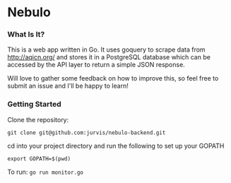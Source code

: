 Nebulo
======
### What Is It?
This is a web app written in Go. It uses goquery to scrape data from http://aqicn.org/ and stores it in a PostgreSQL database which can be accessed by the API layer to return a simple JSON response.

Will love to gather some feedback on how to improve this, so feel free to submit an issue and I'll be happy to learn!

### Getting Started
Clone the repository:

`
git clone git@github.com:jurvis/nebulo-backend.git
`

cd into your project directory and run the following to set up your GOPATH

`
export GOPATH=$(pwd)
`

To run:
` go run monitor.go `